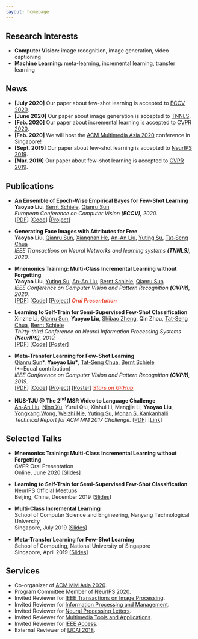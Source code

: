 ```yaml
---
layout: homepage
---
```


## Research Interests

- **Computer Vision:** image recognition, image generation, video captioning
- **Machine Learning:** meta-learning, incremental learning, transfer learning

## News

- **[July 2020]** Our paper about few-shot learning is accepted to [ECCV 2020](https://eccv2020.eu/).
- **[June 2020]** Our paper about image generation is accepted to [TNNLS](https://ieeexplore.ieee.org/xpl/RecentIssue.jsp?punumber=5962385).
- **[Feb. 2020]** Our paper about incremental learning is accepted to [CVPR 2020](http://cvpr2020.thecvf.com/).
- **[Feb. 2020]** We will host the [ACM Multimedia Asia 2020](https://mmasia2020.org/) conference in Singapore!
- **[Sept. 2019]** Our paper about few-shot learning is accepted to [NeurIPS 2019](https://nips.cc/Conferences/2019).
- **[Mar. 2019]** Our paper about few-shot learning is accepted to [CVPR 2019](http://cvpr2019.thecvf.com/).

## Publications

<!--
- **Meta-Transfer Learning through Hard Tasks**
  <br>
  [Qianru Sun](https://qianrusun1015.github.io/)\*, **Yaoyao Liu\***, [Zhaozheng Chen](https://zhaozhengchen.github.io/), [Tat-Seng Chua](https://www.chuatatseng.com/), [Bernt Schiele](https://www.mpi-inf.mpg.de/departments/computer-vision-and-multimodal-computing/people/bernt-schiele/)
  <br>
  (\*=Equal contribution)
  <br>
  *Under review.* [[PDF](https://arxiv.org/pdf/1910.03648.pdf)]
-->

- **An Ensemble of Epoch-Wise Empirical Bayes for Few-Shot Learning**
  <br>
  **Yaoyao Liu**, [Bernt Schiele](https://www.mpi-inf.mpg.de/departments/computer-vision-and-multimodal-computing/people/bernt-schiele/), [Qianru Sun](https://qianrusun1015.github.io/)
  <br>
  *European Conference on Computer Vision **(ECCV)**, 2020.*
  <br> 
  [[PDF](https://arxiv.org/pdf/1904.08479.pdf)] [[Code](https://github.com/yaoyao-liu/E3BM)] [[Project](https://e3bm.yyliu.net/)]

- **Generating Face Images with Attributes for Free**
  <br>
  **Yaoyao Liu**, [Qianru Sun](https://qianrusun1015.github.io/), [Xiangnan He](http://staff.ustc.edu.cn/~hexn/), [An-An Liu](https://www.iti-tju.org/#/people/liuananEnglish), [Yuting Su](https://www.iti-tju.org/#/people/suyutingEnglish), [Tat-Seng Chua](https://www.chuatatseng.com/)
  <br>
  *IEEE Transactions on Neural Networks and learning systems **(TNNLS)**, 2020.*

- **Mnemonics Training: Multi-Class Incremental Learning without Forgetting**
  <br>
  **Yaoyao Liu**, [Yuting Su](https://www.iti-tju.org/#/people/suyutingEnglish), [An-An Liu](https://www.iti-tju.org/#/people/liuananEnglish), [Bernt Schiele](https://www.mpi-inf.mpg.de/departments/computer-vision-and-multimodal-computing/people/bernt-schiele/), [Qianru Sun](https://qianrusun1015.github.io/)
  <br>
  *IEEE Conference on Computer Vision and Pattern Recognition **(CVPR)**, 2020.*
  <br>
  [[PDF](http://openaccess.thecvf.com/content_CVPR_2020/papers/Liu_Mnemonics_Training_Multi-Class_Incremental_Learning_Without_Forgetting_CVPR_2020_paper.pdf)] [[Code](https://github.com/yaoyao-liu/mnemonics)] [[Project](https://mnemonics.yyliu.net/)] <strong><i style="color:#e74d3c">Oral Presentation</i></strong>

- **Learning to Self-Train for Semi-Supervised Few-Shot Classification**
  <br>
  Xinzhe Li, [Qianru Sun](https://qianrusun1015.github.io/), **Yaoyao Liu**, [Shibao Zheng](https://icne.sjtu.edu.cn/info/1045/1059.htm), Qin Zhou, [Tat-Seng Chua](https://www.chuatatseng.com/), [Bernt Schiele](https://www.mpi-inf.mpg.de/departments/computer-vision-and-multimodal-computing/people/bernt-schiele/)
  <br>
  *Thirty-third Conference on Neural Information Processing Systems **(NeurIPS)**, 2019.*
  <br>
  [[PDF](http://papers.nips.cc/paper/9216-learning-to-self-train-for-semi-supervised-few-shot-classification.pdf)] [[Code](https://github.com/xinzheli1217/learning-to-self-train)] [[Poster](https://people.mpi-inf.mpg.de/~yaliu/files/learning-to-self-train-poster.pdf)]

- **Meta-Transfer Learning for Few-Shot Learning**
  <br>
  [Qianru Sun](https://qianrusun1015.github.io/)\*, **Yaoyao Liu\***, [Tat-Seng Chua](https://www.chuatatseng.com/), [Bernt Schiele](https://www.mpi-inf.mpg.de/departments/computer-vision-and-multimodal-computing/people/bernt-schiele/)
  <br>
  (\*=Equal contribution)
  <br>
  *IEEE Conference on Computer Vision and Pattern Recognition **(CVPR)**, 2019.*
  <br>
  [[PDF](http://openaccess.thecvf.com/content_CVPR_2019/papers/Sun_Meta-Transfer_Learning_for_Few-Shot_Learning_CVPR_2019_paper.pdf)] [[Code](https://github.com/yaoyao-liu/meta-transfer-learning)] [[Project](https://mtl.yyliu.net/)] [[Poster](https://people.mpi-inf.mpg.de/~yaliu/files/meta-transfer-learning-poster.pdf)]
  <a href="https://github.com/yaoyao-liu/meta-transfer-learning" target="_blank" rel="noopener"><strong><i style="color:#e74d3c; font-weight:600" id="githubstars_mtl"></i><i style="color:#e74d3c; font-weight:600"> Stars on GitHub</i></strong></a>
  <script>
  githubStars("yaoyao-liu/meta-transfer-learning", function(stars) {
  var startext = document.getElementById("githubstars_mtl");
        startext.innerHTML=stars;
  });
  </script>

- **NUS-TJU @ The 2<sup>nd</sup> MSR Video to Language Challenge**
  <br>
  [An-An Liu](https://www.iti-tju.org/#/people/liuananEnglish), [Ning Xu](https://ningxu1990.github.io/), Yurui Qiu, Xinhui Li, Mengjie Li, **Yaoyao Liu**, [Yongkang Wong](https://www.comp.nus.edu.sg/cs/bio/wongyk/), [Weizhi Nie](http://seea.tju.edu.cn/szdw/xxx/201703/t20170322_292375.htm), [Yuting Su](https://www.iti-tju.org/#/people/suyutingEnglish), [Mohan S. Kankanhalli](https://www.comp.nus.edu.sg/~mohan/)
  <br>
  *Technical Report for ACM MM 2017 Challenge.* [[PDF](https://people.mpi-inf.mpg.de/~yaliu/files/msr-video-to-language-challenge.pdf)] [[Link](http://ms-multimedia-challenge.com/2017/leaderboard)]

## Selected Talks

- **Mnemonics Training: Multi-Class Incremental Learning without Forgetting**
  <br>
  CVPR Oral Presentation
  <br>
  Online, June 2020 [[Slides](https://mnemonics.yyliu.net/files/5210-talk.pdf)]

- **Learning to Self-Train for Semi-Supervised Few-Shot Classification**
  <br>
  NeurIPS Official Meetups
  <br>
  Beijing, China, December 2019 [[Slides](https://people.mpi-inf.mpg.de/~yaliu/files/learning-to-self-train-slides.pdf)]

- **Multi-Class Incremental Learning**
  <br>
  School of Computer Science and Engineering, Nanyang Technological University
  <br>
  Singapore, July 2019 [[Slides](https://people.mpi-inf.mpg.de/~yaliu/files/multi-class-incremental-learning.pdf)]

- **Meta-Transfer Learning for Few-Shot Learning**
  <br>
  School of Computing, National University of Singapore
  <br>
  Singapore, April 2019 [[Slides](https://people.mpi-inf.mpg.de/~yaliu/files/meta-transfer-learning-slides.pdf)]

## Services

- Co-organizer of [ACM MM Asia 2020](https://mmasia2020.org/).
- Program Committee Member of [NeurIPS 2020](https://neurips.cc/Conferences/2020).
- Invited Reviewer for [IEEE Transactions on Image Processing](https://signalprocessingsociety.org/publications-resources/ieee-transactions-image-processing).
- Invited Reviewer for [Information Processing and Management](https://www.journals.elsevier.com/information-processing-and-management).
- Invited Reviewer for [Neural Processing Letters](https://www.springer.com/journal/11063).
- Invited Reviewer for [Multimedia Tools and Applications](https://link.springer.com/journal/11042).
- Invited Reviewer for [IEEE Access](https://ieeeaccess.ieee.org/).
- External Reviewer of [IJCAI 2018](https://ijcai-18.org/).
